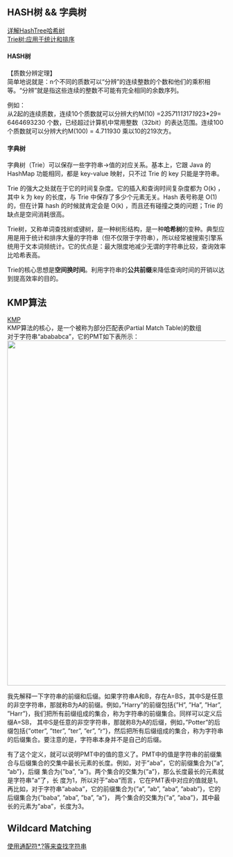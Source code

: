 ## HASH树 && 字典树

[详解HashTree哈希树](https://blog.csdn.net/yang_yulei/article/details/46337405)  
[Trie树:应用于统计和排序](http://blog.csdn.net/hguisu/article/details/8131559)

#### HASH树
【质数分辨定理】  
简单地说就是：n个不同的质数可以“分辨”的连续整数的个数和他们的乘积相等。“分辨”就是指这些连续的整数不可能有完全相同的余数序列。

例如：  
从2起的连续质数，连续10个质数就可以分辨大约M(10) =2*3*5*7*11*13*17*19*23*29= 6464693230 个数，已经超过计算机中常用整数（32bit）的表达范围。连续100个质数就可以分辨大约M(100) = 4.711930 乘以10的219次方。
#### 字典树
字典树（Trie）可以保存一些字符串->值的对应关系。基本上，它跟 Java 的 HashMap 功能相同，都是 key-value 映射，只不过 Trie 的 key 只能是字符串。  

Trie 的强大之处就在于它的时间复杂度。它的插入和查询时间复杂度都为 O(k) ，其中 k 为 key 的长度，与 Trie 中保存了多少个元素无关。Hash 表号称是 O(1) 的，但在计算 hash 的时候就肯定会是 O(k) ，而且还有碰撞之类的问题；Trie 的缺点是空间消耗很高。  

Trie树，又称单词查找树或键树，是一种树形结构，是一种**哈希树**的变种。典型应用是用于统计和排序大量的字符串（但不仅限于字符串），所以经常被搜索引擎系统用于文本词频统计。它的优点是：最大限度地减少无谓的字符串比较，查询效率比哈希表高。  

Trie的核心思想是**空间换时间**。利用字符串的**公共前缀**来降低查询时间的开销以达到提高效率的目的。  

## KMP算法
[KMP](https://www.cnblogs.com/zhangtianq/p/5839909.html)  
KMP算法的核心，是一个被称为部分匹配表(Partial Match Table)的数组  
对于字符串“abababca”，它的PMT如下表所示：
<img src="https://pic1.zhimg.com/50/v2-e905ece7e7d8be90afc62fe9595a9b0f_hd.jpg?source=1940ef5c" data-caption="" data-size="normal" data-rawwidth="796" data-rawheight="299" class="origin_image zh-lightbox-thumb" width="796" data-original="https://pic3.zhimg.com/v2-e905ece7e7d8be90afc62fe9595a9b0f_r.jpg?source=1940ef5c"/>

我先解释一下字符串的前缀和后缀。如果字符串A和B，存在A=BS，其中S是任意的非空字符串，那就称B为A的前缀。例如，”Harry”的前缀包括{”H”, ”Ha”, ”Har”, ”Harr”}，我们把所有前缀组成的集合，称为字符串的前缀集合。同样可以定义后缀A=SB， 其中S是任意的非空字符串，那就称B为A的后缀，例如，”Potter”的后缀包括{”otter”, ”tter”, ”ter”, ”er”, ”r”}，然后把所有后缀组成的集合，称为字符串的后缀集合。要注意的是，字符串本身并不是自己的后缀。

有了这个定义，就可以说明PMT中的值的意义了。PMT中的值是字符串的前缀集合与后缀集合的交集中最长元素的长度。例如，对于”aba”，它的前缀集合为{”a”, ”ab”}，后缀 集合为{”ba”, ”a”}。两个集合的交集为{”a”}，那么长度最长的元素就是字符串”a”了，长 度为1，所以对于”aba”而言，它在PMT表中对应的值就是1。再比如，对于字符串”ababa”，它的前缀集合为{”a”, ”ab”, ”aba”, ”abab”}，它的后缀集合为{”baba”, ”aba”, ”ba”, ”a”}， 两个集合的交集为{”a”, ”aba”}，其中最长的元素为”aba”，长度为3。

## Wildcard Matching


[使用通配符*,?等来查找字符串](https://blog.csdn.net/m0_37609579/article/details/100026156)
